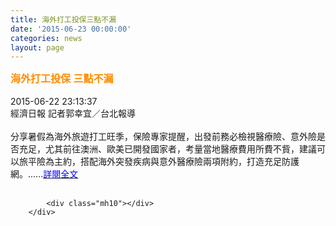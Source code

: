 ```yaml
---
title: 海外打工投保三點不漏
date: '2015-06-23 00:00:00'
categories: news
layout: page
---
```


<div class="text">
			<div>
	<div>
		<span style="color:#ff8c00;"><span style="font-size:16px;"><strong>海外打工投保</strong> <strong>三點不漏</strong></span></span></div>
	<div>
		&nbsp;</div>
	<div>
		2015-06-22 23:13:37</div>
	<div>
		經濟日報 記者郭幸宜／台北報導</div>
	<div>
		&nbsp;</div>
	<div>
		分享暑假為海外旅遊打工旺季，保險專家提醒，出發前務必檢視醫療險、意外險是否充足，尤其前往澳洲、歐美已開發國家者，考量當地醫療費用所費不貲，建議可以旅平險為主約，搭配海外突發疾病與意外醫療險兩項附約，打造充足防護網。......<a href="http://money.udn.com/money/story/5617/1009349-%E6%B5%B7%E5%A4%96%E6%89%93%E5%B7%A5%E6%8A%95%E4%BF%9D-%E4%B8%89%E9%BB%9E%E4%B8%8D%E6%BC%8F"><span style="color:#0000ff;">詳閱全文</span></a></div>
</div>
<div>
	&nbsp;</div>

			<div class="mh10"></div>
		</div>